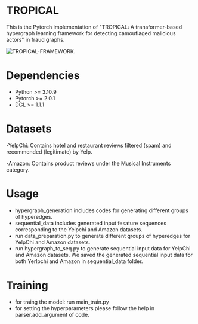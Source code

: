 # TROPICAL
This is the Pytorch implementation of "TROPICAL: A transformer-based hypergraph learning framework for detecting camouflaged malicious actors" in fraud graphs.

![TROPICAL-FRAMEWORK](https://github.com/VenusHaghighi/TROPICAL/blob/main/TROPICAL.JPG).

# Dependencies
- Python >= 3.10.9
- Pytorch >= 2.0.1
- DGL >= 1.1.1

# Datasets
-YelpChi: Contains hotel and restaurant reviews filtered (spam) and recommended (legitimate) by Yelp.

-Amazon: Contains product reviews under the Musical Instruments category.

# Usage
- hypergraph_generation includes codes for generating different groups of hyperedges.
- sequential_data includes generated input fesature sequences corresponding to the Yelpchi and Amazon datasets.
- run data_preparation.py to generate different groups of hyperedges for YelpChi and Amazon datasets.
- run hypergraph_to_seq.py to generate sequential input data for YelpChi and Amazon datasets. We saved the generated sequential input data for both Yerlpchi and Amazon in sequential_data folder.

# Training
- for traing the model: run main_train.py
- for setting the hyperparameters please follow the help in parser.add_argument of code. 
 
